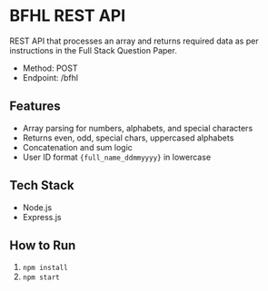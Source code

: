# BFHL REST API

REST API that processes an array and returns required data as per instructions in the Full Stack Question Paper.

- Method: POST
- Endpoint: /bfhl

## Features

- Array parsing for numbers, alphabets, and special characters
- Returns even, odd, special chars, uppercased alphabets
- Concatenation and sum logic
- User ID format `{full_name_ddmmyyyy}` in lowercase

## Tech Stack

- Node.js
- Express.js

## How to Run

1. `npm install`
2. `npm start`
